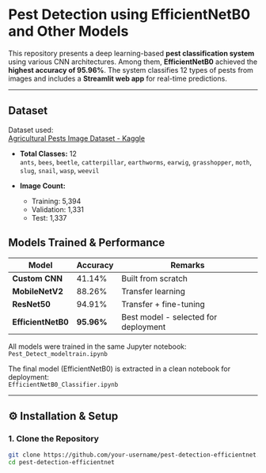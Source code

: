 # Pest Detection using EfficientNetB0 and Other Models

This repository presents a deep learning-based **pest classification system** using various CNN architectures. Among them, **EfficientNetB0** achieved the **highest accuracy of 95.96%**. The system classifies 12 types of pests from images and includes a **Streamlit web app** for real-time predictions.

---

## Dataset

Dataset used:  
[Agricultural Pests Image Dataset - Kaggle](https://www.kaggle.com/datasets/vencerlanz09/agricultural-pests-image-dataset)

- **Total Classes:** 12  
  `ants`, `bees`, `beetle`, `catterpillar`, `earthworms`, `earwig`, `grasshopper`, `moth`, `slug`, `snail`, `wasp`, `weevil`

- **Image Count:**
  - Training: 5,394  
  - Validation: 1,331  
  - Test: 1,337

##  Models Trained & Performance

| Model           | Accuracy     | Remarks                            |
|----------------|--------------|-------------------------------------|
| **Custom CNN**   | 41.14%       | Built from scratch                  |
| **MobileNetV2**  | 88.26%       | Transfer learning                   |
| **ResNet50**     | 94.91%       | Transfer + fine-tuning              |
| **EfficientNetB0** | **95.96%** | Best model - selected for deployment |

All models were trained in the same Jupyter notebook:  
`Pest_Detect_modeltrain.ipynb`

The final model (EfficientNetB0) is extracted in a clean notebook for deployment:  
`EfficientNetB0_Classifier.ipynb`

---

## ⚙️ Installation & Setup

### 1. Clone the Repository

```bash
git clone https://github.com/your-username/pest-detection-efficientnet.git
cd pest-detection-efficientnet

